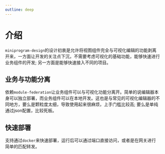 ```yaml
---
outline: deep
---
```


# 介绍

`miniprogram-design`的设计初衷是允许将视图组件完全与可视化编辑的功能剥离开来，一方面让开发的关注点下沉，不需要考虑可视化的基础功能，能够快速进行业务组件的开发; 另一方面是能够快速接入不同的项目。

## 业务与功能分离

依赖`module-federation`让业务组件可以与可视化功能分离开。简单的说编辑器本身可以独立部署，而业务组件可以在本地开发。这也是与常见的可视化编辑器的不同地方，要么是颗粒度太细，导致使用起来很麻烦，上手门槛比较高; 要么是单纯通过json配置，比较死板。

## 快速部署

支持通过`docker`来快速部署，运行后可以通过端口直接访问，或者是在网关进行简单的匹配转发。
